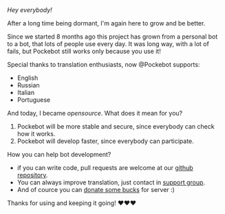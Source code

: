 *Hey everybody!*

After a long time being dormant, I'm again here to grow and be better.

Since we started 8 months ago this project has grown from a personal bot to a bot, that lots of people use every day. It was long way, with a lot of fails, but Pockebot still works only because you use it!

Special thanks to translation enthusiasts, now @Pockebot supports:
- English
- Russian
- Italian
- Portuguese

And today, I became *opensource*. What does it mean for you?
1. Pockebot will be more stable and secure, since everybody can check how it works.
2. Pockebot will develop faster, since everybody can participate.

How you can help bot development?

- if you can write code, pull requests are welcome at our [github repository](https://github.com/Fillll/pockebot).
- You can always improve translation, just contact in [support group](https://telegram.me/pocket_bot_support_en).
- And of cource you can [donate some bucks](https://www.paypal.com/us/cgi-bin/webscr?cmd=_flow&SESSION=rMS6dfhvC5IDsVC-aNMtneQmLwcyVNIc3zox79GXkDnUTW0QygwlCqRbwye&dispatch=5885d80a13c0db1f8e263663d3faee8d333dc9aadeed3fe0b5b299d55fd35542) for server :)

Thanks for using and keeping it going!
❤️❤️❤️
